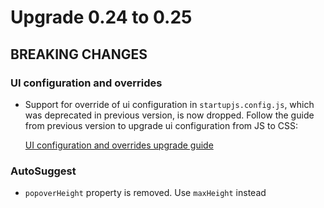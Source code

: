 # Upgrade 0.24 to 0.25

## BREAKING CHANGES

### UI configuration and overrides

- Support for override of ui configuration in `startupjs.config.js`, which was deprecated in previous version, is now dropped. Follow the guide from previous version to upgrade ui configuration from JS to CSS:

    [UI configuration and overrides upgrade guide](/docs/migration-guides/0.24.md)

### AutoSuggest
- `popoverHeight` property is removed. Use `maxHeight` instead
